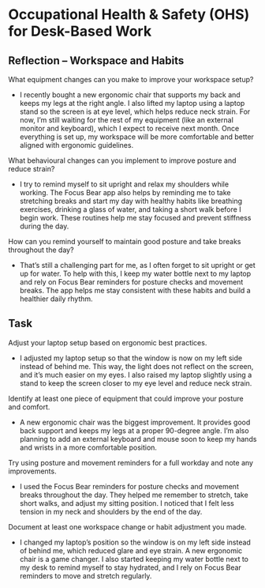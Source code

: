 # Occupational Health & Safety (OHS) for Desk-Based Work

## Reflection – Workspace and Habits

What equipment changes can you make to improve your workspace setup?  
- I recently bought a new ergonomic chair that supports my back and keeps my legs at the right angle. I also lifted my laptop using a laptop stand so the screen is at eye level, which helps reduce neck strain. For now, I’m still waiting for the rest of my equipment (like an external monitor and keyboard), which I expect to receive next month. Once everything is set up, my workspace will be more comfortable and better aligned with ergonomic guidelines.

What behavioural changes can you implement to improve posture and reduce strain?
- I try to remind myself to sit upright and relax my shoulders while working. The Focus Bear app also helps by reminding me to take stretching breaks and start my day with healthy habits like breathing exercises, drinking a glass of water, and taking a short walk before I begin work. These routines help me stay focused and prevent stiffness during the day.

How can you remind yourself to maintain good posture and take breaks throughout the day? 
- That’s still a challenging part for me, as I often forget to sit upright or get up for water. To help with this, I keep my water bottle next to my laptop and rely on Focus Bear reminders for posture checks and movement breaks. The app helps me stay consistent with these habits and build a healthier daily rhythm.


##  Task

Adjust your laptop setup based on ergonomic best practices.  
- I adjusted my laptop setup so that the window is now on my left side instead of behind me. This way, the light does not reflect on the screen, and it’s much easier on my eyes. I also raised my laptop slightly using a stand to keep the screen closer to my eye level and reduce neck strain.

Identify at least one piece of equipment that could improve your posture and comfort. 
- A new ergonomic chair was the biggest improvement. It provides good back support and keeps my legs at a proper 90-degree angle. I’m also planning to add an external keyboard and mouse soon to keep my hands and wrists in a more comfortable position.

Try using posture and movement reminders for a full workday and note any improvements.  
- I used the Focus Bear reminders for posture checks and movement breaks throughout the day. They helped me remember to stretch, take short walks, and adjust my sitting position. I noticed that I felt less tension in my neck and shoulders by the end of the day.

Document at least one workspace change or habit adjustment you made.  
- I changed my laptop’s position so the window is on my left side instead of behind me, which reduced glare and eye strain. A new ergonomic chair is a game changer. I also started keeping my water bottle next to my desk to remind myself to stay hydrated, and I rely on Focus Bear reminders to move and stretch regularly.

